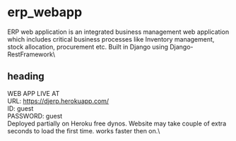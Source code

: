 # erp_webapp
ERP web application is an integrated business management web application which includes critical business processes like Inventory management, stock allocation, procurement etc. Built in Django using Django-RestFramework\

## heading
WEB APP LIVE AT \
URL: https://djerp.herokuapp.com/ \
ID: guest\
PASSWORD: guest\
Deployed partially on Heroku free dynos. Website may take couple of extra seconds to load the first time. works faster then on.\
